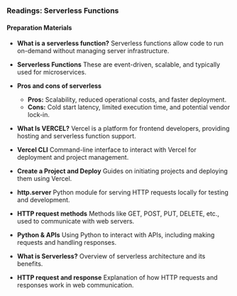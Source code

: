 ### Readings: Serverless Functions

#### Preparation Materials
- **What is a serverless function?**
  Serverless functions allow code to run on-demand without managing server infrastructure.

- **Serverless Functions**
  These are event-driven, scalable, and typically used for microservices.

- **Pros and cons of serverless**
  - **Pros:** Scalability, reduced operational costs, and faster deployment.
  - **Cons:** Cold start latency, limited execution time, and potential vendor lock-in.

- **What Is VERCEL?**
  Vercel is a platform for frontend developers, providing hosting and serverless function support.

- **Vercel CLI**
  Command-line interface to interact with Vercel for deployment and project management.

- **Create a Project and Deploy**
  Guides on initiating projects and deploying them using Vercel.

- **http.server**
  Python module for serving HTTP requests locally for testing and development.

- **HTTP request methods**
  Methods like GET, POST, PUT, DELETE, etc., used to communicate with web servers.

- **Python & APIs**
  Using Python to interact with APIs, including making requests and handling responses.
  
- **What is Serverless?**
  Overview of serverless architecture and its benefits.

- **HTTP request and response**
  Explanation of how HTTP requests and responses work in web communication.